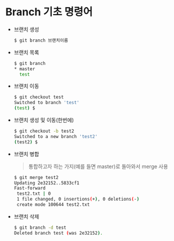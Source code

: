 # Branch 기초 명령어

* 브랜치 생성

  ```bash
  $ git branch 브랜치이름
  ```

* 브랜치 목록

  ```bash
  $ git branch
  * master
    test
  ```

* 브랜치 이동

  ```bash
  $ git checkout test
  Switched to branch 'test'
  (test) $
  ```

* 브랜치 생성 및 이동(한번에)

  ```bash
  $ git checkout -b test2
  Switched to a new branch 'test2'
  (test2) $
  ```

* 브랜치 병합

  > 통합하고자 하는 가지(예를 들면 master)로 돌아와서 merge 사용

  ```bash
  $ git merge test2
  Updating 2e32152..5833cf1
  Fast-forward
   test2.txt | 0
   1 file changed, 0 insertions(+), 0 deletions(-)
   create mode 100644 test2.txt
  ```

* 브랜치 삭제

  ```bash
  $ git branch -d test
  Deleted branch test (was 2e32152).
  ```

  

